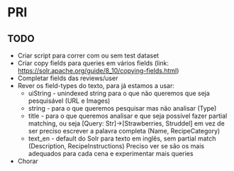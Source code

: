# PRI

## TODO

- Criar script para correr com ou sem test dataset
- Criar copy fields para queries em vários fields (link: https://solr.apache.org/guide/8_10/copying-fields.html)
- Completar fields das reviews/user
- Rever os field-types do texto, para já estamos a usar:
  - uiString - unindexed string para o que não queremos que seja pesquisável (URL e Images)
  - string - para o que queremos pesquisar mas não analisar (Type)
  - title - para o que queremos analisar e que seja possível fazer partial matching, ou seja [Query: Str]->[Strawberries, Struddel] em vez de ser preciso escrever a palavra completa (Name, RecipeCategory)
  - text_en - default do Solr para texto em inglês, sem partial match (Description, RecipeInstructions)
  Preciso ver se são os mais adequados para cada cena e experimentar mais queries
- Chorar